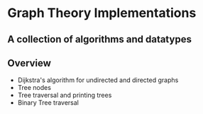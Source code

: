 # Graph Theory Implementations

## A collection of algorithms and datatypes

## Overview
* Dijkstra's algorithm for undirected and directed graphs
* Tree nodes
* Tree traversal and printing trees
* Binary Tree traversal

